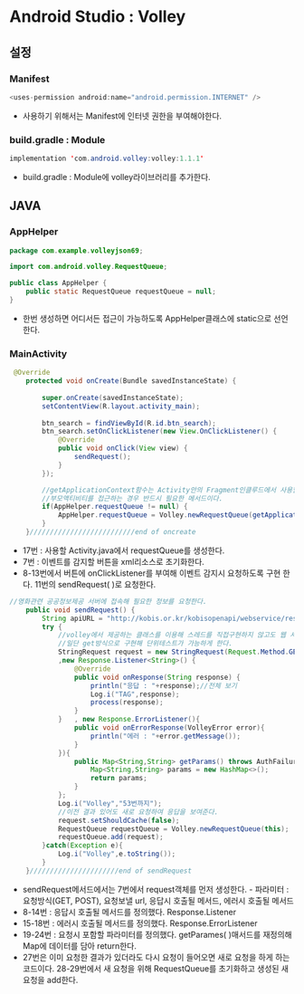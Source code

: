# Android Studio : Volley

## 설정

### Manifest

```java
<uses-permission android:name="android.permission.INTERNET" />
```

* 사용하기 위해서는 Manifest에 인터넷 권한을 부여해야한다.

### build.gradle : Module

```java
implementation 'com.android.volley:volley:1.1.1'
```

* build.gradle : Module에 volley라이브러리를 추가한다.

## JAVA

### AppHelper

```java
package com.example.volleyjson69;

import com.android.volley.RequestQueue;

public class AppHelper {
    public static RequestQueue requestQueue = null;
}
```

* 한번 생성하면 어디서든 접근이 가능하도록 AppHelper클래스에 static으로 선언한다.

### MainActivity

```java
 @Override
    protected void onCreate(Bundle savedInstanceState) {
   
        super.onCreate(savedInstanceState);
        setContentView(R.layout.activity_main);
        
        btn_search = findViewById(R.id.btn_search);
        btn_search.setOnClickListener(new View.OnClickListener() {
            @Override
            public void onClick(View view) {
                sendRequest();
            }
        });

        //getApplicationContext함수는 Activity안의 Fragment인클루드에서 사용할 때
        //부모액티비티를 접근하는 경우 반드시 필요한 메서드이다.
        if(AppHelper.requestQueue != null) {
            AppHelper.requestQueue = Volley.newRequestQueue(getApplicationContext());
        }
    }//////////////////////////end of oncreate
```

* 17번 : 사용할 Activity.java에서 requestQueue를 생성한다.
* 7번 : 이벤트를 감지할 버튼을 xml리소스로 초기화한다.
* 8-13번에서 버튼에 onClickListener를 부여해 이벤트 감지시 요청하도록 구현 한다. 11번의 sendRequest\( \)로 요청한다.

```java
//영화관련 공공정보제공 서버에 접속해 필요한 정보를 요청한다.
    public void sendRequest() {
        String apiURL = "http://kobis.or.kr/kobisopenapi/webservice/rest/boxoffice/searchWeeklyBoxOfficeList.json?key=f5eef3421c602c6cb7ea224104795888&targetDt=20120101";
        try {
            //volley에서 제공하는 클래스를 이용해 스레드를 직접구현하지 않고도 웹 서버에 요청을 해 응답을 가져올 수 있다.
            //일단 get방식으로 구현해 단위테스트가 가능하게 한다.
            StringRequest request = new StringRequest(Request.Method.GET,apiURL
            ,new Response.Listener<String>() {
                @Override
                public void onResponse(String response) {
                    println("응답 : "+response);//전체 보기
                    Log.i("TAG",response);
                    process(response);
                }
            }   , new Response.ErrorListener(){
                public void onErrorResponse(VolleyError error){
                    println("에러 : "+error.getMessage());
                }
            }){
                public Map<String,String> getParams() throws AuthFailureError {
                    Map<String,String> params = new HashMap<>();
                    return params;
                }
            };
            Log.i("Volley","53번까지");
            //이전 결과 있어도 새로 요청하여 응답을 보여준다.
            request.setShouldCache(false);
            RequestQueue requestQueue = Volley.newRequestQueue(this);
            requestQueue.add(request);
        }catch(Exception e){
            Log.i("Volley",e.toString());
        }
    }//////////////////////end of sendRequest
```

* sendRequest메서드에서는 7번에서 request객체를 먼저 생성한다. - 파라미터 : 요청방식\(GET, POST\), 요청보낼 url, 응답시 호출될 메서드, 에러시 호출될 메서드
* 8-14번 :  응답시 호출될 메서드를 정의했다. Response.Listener
* 15-18번 : 에러시 호출될 메서드를 정의했다. Response.ErrorListener
* 19-24번 : 요청시 포함할 파라미터를 정의했다. getParames\( \)매서드를 재정의해 Map에 데이터를 담아 return한다.
* 27번은 이미 요청한 결과가 있더라도 다시 요청이 들어오면 새로 요청을 하게 하는 코드이다. 28-29번에서 새 요청을 위해 RequestQueue를 초기화하고 생성된 새 요청을 add한다.

